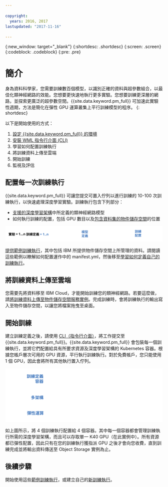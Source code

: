 ```yaml
---

copyright:
  years: 2016, 2017
lastupdated: "2017-11-16"

---
```

{:new_window: target="_blank"}
{:shortdesc: .shortdesc}
{:screen: .screen}
{:codeblock: .codeblock}
{:pre: .pre}

# 簡介

<!-- ![deep learning process flow](images/ml_dlaas_api_calls.png) -->

身為資料科學家，您需要訓練數百個模型，以識別正確的資料與超參數組合，以最佳化類神經網路的效能。您想要更快速地執行更多實驗。您想要訓練更深層的網路，並探索更廣泛的超參數空間。{{site.data.keyword.pm_full}} 可加速此實驗性週期，方法是簡化在彈性 GPU 運算叢集上平行訓練模型的程序。
{: shortdesc}

以下是開始使用的方式：
1. [設定 {{site.data.keyword.pm_full}} 的環境](ml_getting_access.html)
2. [安裝 WML 指令行介面 (CLI)](ml_dlaas_environment.html)
3. 學習如何配置訓練執行
4. 將訓練資料上傳至雲端
5. 開始訓練
6. 監視及評估

## 配置每一次訓練執行

{{site.data.keyword.pm_full}} 可讓您提交可置入佇列以進行訓練的 10-100 次訓練執行，以快速處理深度學習實驗。訓練執行包含下列部分： 

* [支援的深度學習架構](ml_dlaas_supported_framework.html)中所定義的類神經網路模型 
* 如何執行訓練的配置，包括 GPU 數目以及[包含資料集的物件儲存空間](ml_dlaas_object_store.html)的位置

<p align="center"><img src="images/experiment_to_training_runs_text.svg" alt="實驗與訓練執行的關係"></p>

[提供範例訓練執行](ml_dlaas_working_with_sample_models.html)，其中包括 IBM 所提供物件儲存空間上所管理的資料。請閱讀這些範例以瞭解如何配置運作中的 manifest.yml，然後移至[學習如何定義自己的訓練執行](ml_dlaas_working_with_new_models.html)。  

## 將訓練資料上傳至雲端

您需要先將資料移至 IBM Cloud，才能開始訓練您的類神經網路。若要這麼做，請[將訓練資料上傳至物件儲存空間服務實例](ml_dlaas_object_store.html)。完成訓練時，會將訓練執行的輸出寫入至物件儲存空間，以讓您將檔案拖曳至桌面。

## 開始訓練

建立訓練定義之後，請使用 [CLI（指令行介面）](ml_dlaas_environment.html)，將工作提交至 {{site.data.keyword.pm_full}}。{{site.data.keyword.pm_full}} 會包裝每一個訓練執行，並將它們配置給具有所要求資源及深度學習架構的 Kubernetes 容器。根據您帳戶層次可用的 GPU 資源，平行執行訓練執行。對於免費帳戶，您只能使用 1 個 GPU，因此會將所有其他執行置入佇列。

<p align="center"><img src="images/ml_dlaas_markitecture.svg" alt="深度學習程序流程"></p>

如上圖所示，將 4 個訓練執行配置給 4 個容器。其中每一個容器都會管理訓練執行所需的深度學習架構，而且可以存取單一 K40 GPU（在此實例中）。所有資源都已彈性配置，因此只有在您的訓練執行獲指派 GPU 之後才會向您收費，直到訓練完成並將輸出資料傳送至 Object Storage 實例為止。

## 後續步驟

開始使用這些[範例訓練執行](ml_dlaas_working_with_sample_models.html)，或建立自己的[新訓練執行](ml_dlaas_working_with_new_models.html)。
